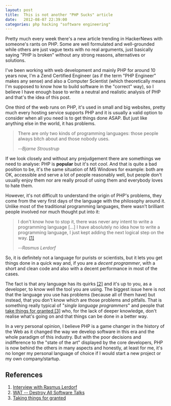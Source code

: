 ```yaml
---
layout: post
title:  This is not another "PHP Sucks" article
date:   2012-08-07 22:39:00
categories: php hacking "software engineering"
---
```


Pretty much every week there's a new article trending in HackerNews with someone's rants on PHP. Some are well formulated and well-grounded while others are just vague texts with no real arguments, just basically saying "PHP is broken" without any strong reasons, alternatives or solutions.

I've been working with web development and mainly PHP for around 10 years now, I'm a Zend Certified Engineer (as if the term "PHP Engineer" makes any sense) and also a Computer Scientist (which theoretically means I'm supposed to know how to build software in the "correct" way), so I believe I have enough base to write a neutral and realistic analysis of PHP and that's the idea of this post.

One third of the web runs on PHP, it's used in small and big websites, pretty much every hosting service supports PHP and it is usually a valid option to consider when all you need is to get things done ASAP. But just like anything else in the world, it has problems.

> There are only two kinds of programming languages: those people always bitch about and those nobody uses.
>
> --<cite>Bjarne Stroustrup</cite>

If we look closely and without any prejudgement there are somethings we need to analyse: PHP is **popular** but it's not _cool_. And that is quite a bad position to be, it's the same situation of MS Windows for example: both are OK, accessible and serve a lot of people reasonably well, but people don't usually enjoy them nor are really proud of using them and everybody loves to hate them.

However, it's not difficult to understand the origin of PHP's problems, they come from the very first days of the language with the philosophy around it. Unlike most of the traditional programming languages, there wasn't brilliant people involved nor much thought put into it:

> I don't know how to stop it, there was never any intent to write a programming language [...] I have absolutely no idea how to write a programming language, I just kept adding the next logical step on the way. [[1]](http://itc.conversationsnetwork.org/shows/detail58.html)
>
> --<cite>Rasmus Lerdorf</cite>

So, it is definitely	 not a language for purists or scientists, but it lets you get things done in a quick way and, if you are a *decent programmer*, with a short and clean code and also with a decent performance in most of the cases.

The fact is that any language has its quirks [[2]](https://www.destroyallsoftware.com/talks/wat/) and it's up to you, as a developer, to know well the tool you are using. The biggest issue here is not that the language you use has problems (because all of them have) but instead, that you don't know which are those problems and pitfalls. That is something really typical of "*single language programmers*" and people that [take things for granted [3]](/2012/06/taking-things-for-granted.html) who, for the lack of deeper knowledge, don't realise what's going on and that things can be done in a better way.

In a very personal opinion, I believe PHP is a game changer in the history of the Web as it changed the way we develop software in this era and the whole paradigm of this industry. But with the poor decisions and indifference to the "state of the art" displayed by the core developers, PHP is now behind the others in many aspects and honestly, at least for me, it's no longer my personal language of choice if I would start a new project or my own company/startup.

## References
1. [Interview with Rasmus Lerdorf](http://itc.conversationsnetwork.org/shows/detail58.html)
2. [WAT -- Destroy All Software Talks](https://www.destroyallsoftware.com/talks/wat/)
3. [Taking things for granted](/2012/06/taking-things-for-granted.html)


